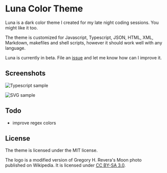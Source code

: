 # Luna Color Theme 

Luna is a dark color theme I created for my late night coding sessions. You might like it too.

The theme is customized for Javascript, Typescript, JSON, HTML, XML, Markdown, makefiles and shell scripts,
however it should work well with any language.

Luna is currently in beta. File an [issue](https://github.com/kkeri/luna/issues) and let me know how can I improve it.

## Screenshots

![Typescript sample](https://raw.githubusercontent.com/wiki/kkeri/luna/ts.png)

![SVG sample](https://raw.githubusercontent.com/wiki/kkeri/luna/svg.png)

## Todo

- improve regex colors

## License

The theme is licensed under the MIT license.

The logo is a modified version of Gregory H. Revera's Moon photo published on Wikipedia.
It is licensed under [CC BY-SA 3.0](http://creativecommons.org/licenses/by-sa/3.0).

